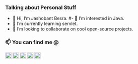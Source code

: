 
### Talking about Personal Stuff

- 👋 Hi, I’m Jashobant Besra.
#- 👀 I’m interested in Java.
- 🌱 I’m currently learning servlet.
- 💞️ I’m looking to collaborate on cool open-source projects.


### 📫 You can find me @

[<img align="left" alt="LinkedIn" width="20px" src="https://cdn.jsdelivr.net/npm/simple-icons@v3/icons/linkedin.svg" />](https://www.linkedin.com/in/jashobant-besra/)
[<img align="left" alt="Twitter" width="20px" src="https://cdn.jsdelivr.net/npm/simple-icons@v3/icons/twitter.svg" />](https://twitter.com/Jashobant2)
[<img align="left" alt="Instagram" width="20px" src="https://cdn.jsdelivr.net/npm/simple-icons@v3/icons/instagram.svg" />](https://www.instagram.com/i_m_jasho/)
[<img align="left" alt="facebook" width="20px" src="https://cdn.jsdelivr.net/npm/simple-icons@v3/icons/facebook.svg" />](https://www.facebook.com/jashobant.besra.3/)
 <a href="mailto:jashobantbesra@gmail.com"> <img width="20px" src="https://cdn.jsdelivr.net/npm/simple-icons@v3/icons/gmail.svg" /> </a>
